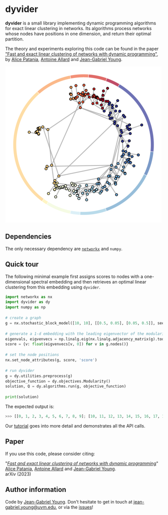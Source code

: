# dyvider

**dyvider** is a small library implementing dynamic programming algorithms for exact linear clustering in networks.
Its algorithms process networks whose nodes have positions in one dimension, and return their optimal partition.

The theory and experiments exploring this code can be found in the paper [\"Fast and exact linear clustering of networks with dynamic programming\"](), by [Alice Patania](https://alpatania.github.io/), [Antoine Allard](https://antoineallard.github.io/) and [Jean-Gabriel Young](https://jg-you.github.io/). 


![](repo_img.png)


## Dependencies

The only necessary dependency are [`networkx`](https://networkx.org/) and `numpy`.


## Quick tour

The following minimal example first assigns scores to nodes with a one-dimensional spectral embedding and then retrieves an optimal linear clustering from this embedding using `dyvider`.

```python
import networkx as nx
import dyvider as dy
import numpy as np

# create a graph
g = nx.stochastic_block_model([10, 10], [[0.5, 0.05], [0.05, 0.5]], seed=42)

# generate a 1-d embedding with the leading eigenvector of the modularity matrix
eigenvals, eigvenvecs = np.linalg.eig(nx.linalg.adjacency_matrix(g).todense())
score = {v: float(eigvenvecs[v, 0]) for v in g.nodes()}

# set the node positions
nx.set_node_attributes(g, score, 'score')

# run dyvider
g = dy.utilities.preprocess(g)
objective_function = dy.objectives.Modularity()
solution, Q = dy.algorithms.run(g, objective_function)

print(solution)
```

The expected output is:

```python
>>> [[0, 1, 2, 3, 4, 5, 6, 7, 8, 9]; [10, 11, 12, 13, 14, 15, 16, 17, 18, 19]] 
```

Our [tutorial](tutorial.ipynb) goes into more detail and demonstrates all the API calls.


## Paper

If you use this code, please consider citing:

"[*Fast and exact linear clustering of networks with dynamic programming*]()"<br/>
[Alice Patania](https://alpatania.github.io/), [Antoine Allard](https://antoineallard.github.io/) and [Jean-Gabriel Young](https://jg-you.github.io/). <br/>
arXiv (2023) <br/>


## Author information

Code by [Jean-Gabriel Young](https://jg-you.github.io). Don't hesitate to get in touch at <jean-gabriel.young@uvm.edu>, or via the [issues](https://github.com/jg-you/dyvider/issues)!
